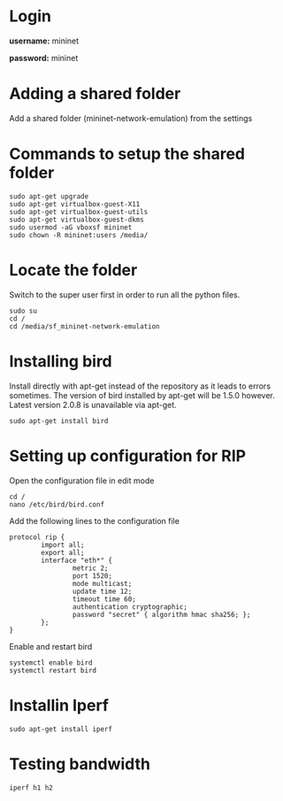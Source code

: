 
# Login
**username:** mininet

**password:** mininet

# Adding a shared folder
Add a shared folder (mininet-network-emulation) from the settings

# Commands to setup the shared folder
```
sudo apt-get upgrade
sudo apt-get virtualbox-guest-X11
sudo apt-get virtualbox-guest-utils
sudo apt-get virtualbox-guest-dkms
sudo usermod -aG vboxsf mininet
sudo chown -R mininet:users /media/
```

# Locate the folder

Switch to the super user first in order to run all the python files.
```
sudo su
cd /
cd /media/sf_mininet-network-emulation
``` 

# Installing bird

Install directly with apt-get instead of the repository as it leads to errors sometimes.
The version of bird installed by apt-get will be 1.5.0 however. Latest version 2.0.8 is unavailable via apt-get.
```
sudo apt-get install bird
```

# Setting up configuration for RIP

Open the configuration file in edit mode
```
cd /
nano /etc/bird/bird.conf
```

Add the following lines to the configuration file
```
protocol rip {
        import all;
        export all;
        interface "eth*" {
                metric 2;
                port 1520;
                mode multicast;
                update time 12;
                timeout time 60;
                authentication cryptographic;
                password "secret" { algorithm hmac sha256; };
        };
}
```

Enable and restart bird
```
systemctl enable bird
systemctl restart bird
```

# Installin Iperf

```
sudo apt-get install iperf
```
# Testing bandwidth

```
iperf h1 h2
```